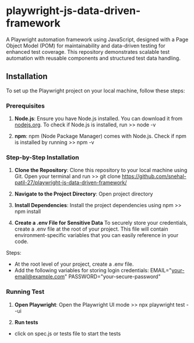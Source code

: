 # playwright-js-data-driven-framework
A Playwright automation framework using JavaScript, designed with a Page Object Model (POM) for maintainability and data-driven testing for enhanced test coverage. This repository demonstrates scalable test automation with reusable components and structured test data handling.

## Installation

To set up the Playwright project on your local machine, follow these steps:

### Prerequisites
1. **Node.js**: 
Ensure you have Node.js installed. You can download it from [nodejs.org](https://nodejs.org/). 
To check if Node.js is installed, run >> node -v

2. **npm**: 
npm (Node Package Manager) comes with Node.js. 
Check if npm is installed by running >> npm -v


### Step-by-Step Installation
1. **Clone the Repository**: 
Clone this repository to your local machine using Git.
Open your terminal and run >> git clone https://github.com/snehal-patil-27/playwright-js-data-driven-framework/

2. **Navigate to the Project Directory**:
Open project directory 

3. **Install Dependencies**:
Install the project dependencies using npm >> npm install

4. **Create a .env File for Sensitive Data**
To securely store your credentials, create a .env file at the root of your project.
This file will contain environment-specific variables that you can easily reference in your code.

Steps:
- At the root level of your project, create a .env file.
- Add the following variables for storing login credentials:
  EMAIL="your-email@example.com"
  PASSWORD="your-secure-password"

### Running Test
1. **Open Playwright**:
Open the Playwright UI mode >> npx playwright test --ui

2. **Run tests**
- click on spec.js or tests file to start the tests
